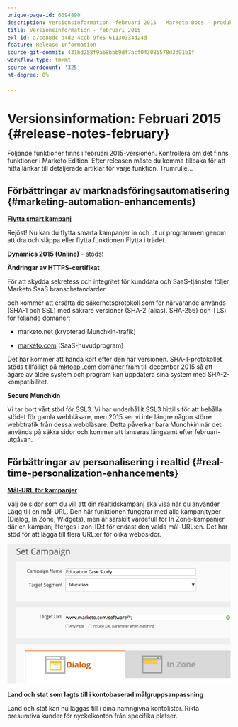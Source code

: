 ```yaml
---
unique-page-id: 6094890
description: Versionsinformation -februari 2015 - Marketo Docs - produktdokumentation
title: Versionsinformation - februari 2015
exl-id: a7ce88dc-a4d2-4ccb-9fe5-61130334d24d
feature: Release Information
source-git-commit: 431bd258f9a68bbb9df7acf043085578d3d91b1f
workflow-type: tm+mt
source-wordcount: '325'
ht-degree: 0%

---
```


# Versionsinformation: Februari 2015 {#release-notes-february}

Följande funktioner finns i februari 2015-versionen. Kontrollera om det finns funktioner i Marketo Edition. Efter releasen måste du komma tillbaka för att hitta länkar till detaljerade artiklar för varje funktion. Trumrulle...

## Förbättringar av marknadsföringsautomatisering {#marketing-automation-enhancements}

**[Flytta smart kampanj](/help/marketo/product-docs/core-marketo-concepts/smart-campaigns/using-smart-campaigns/move-a-smart-campaign.md)**

Rejöst! Nu kan du flytta smarta kampanjer in och ut ur programmen genom att dra och släppa eller flytta funktionen Flytta i trädet.

**[Dynamics 2015 (Online)](https://docs.marketo.com/display/docs/microsoft+dynamics+2013+on-premises)** - stöds!

**Ändringar av HTTPS-certifikat**

För att skydda sekretess och integritet för kunddata och SaaS-tjänster följer Marketo SaaS branschstandarder

och kommer att ersätta de säkerhetsprotokoll som för närvarande används (SHA-1 och SSL) med säkrare versioner (SHA-2 (alias). SHA-256) och TLS) för följande domäner:

* marketo.net (krypterad Munchkin-trafik)

* [marketo.com](https://marketo.com) (SaaS-huvudprogram)

Det här kommer att hända kort efter den här versionen. SHA-1-protokollet stöds tillfälligt på [mktoapi.com](https://mktoapi.com) domäner fram till december 2015 så att ägare av äldre system och program kan uppdatera sina system med SHA-2-kompatibilitet.

**Secure Munchkin**

Vi tar bort vårt stöd för SSL3. Vi har underhållit SSL3 hittills för att behålla stödet för gamla webbläsare, men 2015 ser vi inte längre någon större webbtrafik från dessa webbläsare. Detta påverkar bara Munchkin när det används på säkra sidor och kommer att lanseras långsamt efter februari-utgåvan.

## Förbättringar av personalisering i realtid {#real-time-personalization-enhancements}

**[Mål-URL för kampanjer](/help/marketo/product-docs/web-personalization/working-with-web-campaigns/adding-a-target-url-to-a-web-campaign.md)**

Välj de sidor som du vill att din realtidskampanj ska visa när du använder Lägg till en mål-URL. Den här funktionen fungerar med alla kampanjtyper (Dialog, In Zone, Widgets), men är särskilt värdefull för In Zone-kampanjer där en kampanj återges i zon-ID:t för endast den valda mål-URL:en. Det har stöd för att lägga till flera URL:er för olika webbsidor.

![](assets/image2015-2-19-11-3a0-3a30.png)

**Land och stat som lagts till i kontobaserad målgruppsanpassning**

Land och stat kan nu läggas till i dina namngivna kontolistor. Rikta presumtiva kunder för nyckelkonton från specifika platser.
